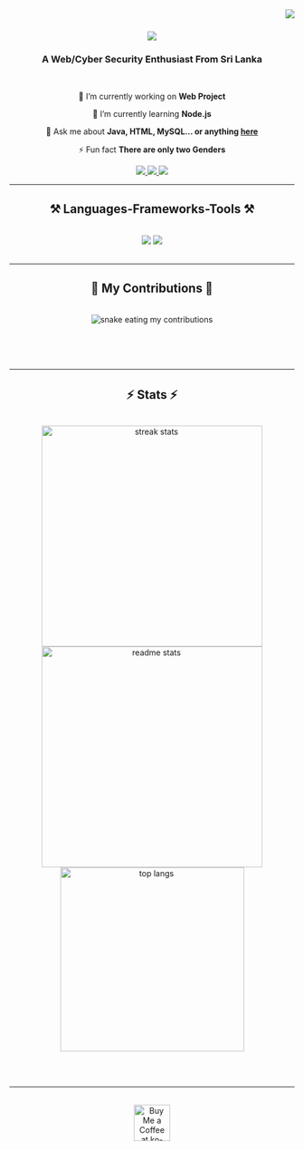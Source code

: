 <img align="right" src="https://visitor-badge.laobi.icu/badge?page_id=sanujayasas.sanujayasas" />

<h1 align="center">
    <img src="https://readme-typing-svg.herokuapp.com/?font=Righteous&size=35&center=true&vCenter=true&width=500&height=70&duration=4000&lines=Hi+There!+👋;+I'm+Sanuja+Yasas!;" />
</h1>

<h3 align="center">A Web/Cyber Security Enthusiast From Sri Lanka </h3>

<br/>

<div align="center">
 
 🔭 I’m currently working on **Web Project**
 
 🌱 I’m currently learning **Node.js**

💬 Ask me about **Java, HTML, MySQL... or anything [here](https://github.com/sanujayasas/sanujayasas/issues)**

⚡ Fun fact **There are only two Genders**

</div>
 
<div align="center"> 
  <a href="mailto:sanujayasas08@gmail.com">
    <img src="https://img.shields.io/badge/Gmail-333333?style=for-the-badge&logo=gmail&logoColor=red" />
  </a>
  <a href="https://linkedin.com/in/" target="_blank">
    <img src="https://img.shields.io/badge/LinkedIn-0077B5?style=for-the-badge&logo=linkedin&logoColor=white" target="_blank" />
  </a>
  <a href="https://sanujayasas.github.io" target="_blank">
     <img src="https://img.shields.io/badge/Portfolio-FF5722?style=for-the-badge&logo=todoist&logoColor=white" target="_blank" />
  </a>
</div>

<hr/>

<h2 align="center">⚒️ Languages-Frameworks-Tools ⚒️</h2>
<br/>
<div align="center">
    <img src="https://skillicons.dev/icons?i=react,bootstrap,mui,html,css,vscode,github,figma,tailwind,git,r" />
    <img src="https://skillicons.dev/icons?i=nodejs,python,javascript,typescript,express,firebase,mongodb,c,java,nextjs,mysql,flask" /><br>
</div>

<br/>
<hr/>

<div align="center">
  <h2>🐍 My Contributions 🐍</h2>
  <br>
  <img alt="snake eating my contributions" src="https://github.com/sanujayasas/sanujayasas/raw/output/github-contribution-grid-snake.svg" />
  <!-- Replace with actual path if this doesn't display -->
  
  <br/><br/><br/>
</div>

<hr/>


<h2 align="center">⚡ Stats ⚡</h2>
<br>
<div align="center">
  <img width=390 src="https://github-readme-streak-stats.herokuapp.com/?user=sanujayasas&count_private=true&theme=react&border_radius=10" alt="streak stats"/>
  <img width=390 src="https://github-readme-stats.vercel.app/api?username=sanujayasas&count_private=true&show_icons=true&theme=react&rank_icon=github&border_radius=10" alt="readme stats" />
  <br/>
  <img width=325 align="center" src="https://github-readme-stats.vercel.app/api/top-langs/?username=sanujayasas&hide=HTML&langs_count=8&layout=compact&theme=react&border_radius=10&size_weight=0.5&count_weight=0.5&exclude_repo=github-readme-stats" alt="top langs" />
</div>


<br/><br/>

<hr/>

<br/>

<div align="center">
<a href="https://ko-fi.com/yazs518002" target="_blank"><img height="64" style="border:0px;height:64px;" src="https://storage.ko-fi.com/cdn/kofi1.png?v=3" border="0" alt="Buy Me a Coffee at ko-fi.com" /></a>
</div>

<br/>

